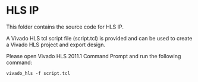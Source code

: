 # HLS IP

This folder contains the source code for HLS IP.

A Vivado HLS tcl script file (script.tcl) is provided and can be used to create a Vivado HLS project and export design.

Please open Vivado HLS 2011.1 Command Prompt and run the following command:

    vivado_hls -f script.tcl
